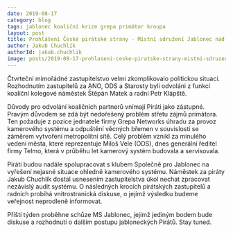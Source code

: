 ```yaml
---  
date: 2019-08-17  
category: blog  
tags: jablonec koaliční krize grepa primátor kroupa  
layout: post  
title: Prohlášení České pirátské strany - Místní sdružení Jablonec nad Nisou a pirátského klubu zastupitelů ke koaliční krizi  
author: Jakub Chuchlík  
authorId: jakub.chuchlik  
image: posts/2019-08-17-prohlaseni-ceske-piratske-strany-mistni-sdruzeni-jablonec-nad-nisou.jpg  
---  
```

Čtvrteční mimořádné zastupitelstvo velmi zkomplikovalo politickou situaci. Rozhodnutím zastupitelů za ANO, ODS a Starosty byli odvoláni z funkcí koaliční kolegové náměstek Štěpán Matek a radní Petr Klápště.

Důvody pro odvolání koaličních partnerů vnímají Piráti jako zástupné. Pravým důvodem se zdá být nedořešený problém střetu zájmů primátora. Ten požaduje z pozice jednatele firmy Grepa Networks úhradu za provoz kamerového systému a odpuštění věcných břemen v souvislosti se záměrem vytvoření metropolitní sítě. Celý problém vznikl za minulého vedení města, které reprezentuje Miloš Vele (ODS), dnes generální ředitel firmy Telmo, která v průběhu let kamerový systém budovala a servisovala.

Piráti budou nadále spolupracovat s klubem Společně pro Jablonec na vyřešení nejasné situace ohledně kamerového systému. Náměstek za piráty Jakub Chuchlík dostal usnesením zastupitelstva úkol nechat zpracovat nezávislý audit systému. O následných krocích pirátských zastupitelů a radních probíhá vnitrostranická diskuse, o jejímž výsledku budeme veřejnost neprodleně informovat.

Příští týden proběhne schůze MS Jablonec, jejímž jediným bodem bude diskuse a rozhodnutí o dalším postupu jabloneckých Pirátů. Stay tuned.